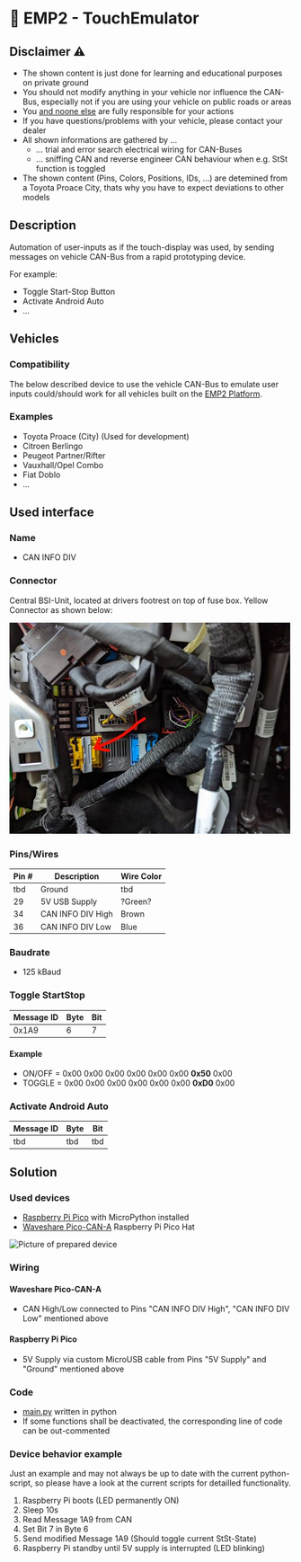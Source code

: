 # :car: EMP2 - TouchEmulator

## Disclaimer :warning:
- The shown content is just done for learning and educational purposes on private ground
- You should not modify anything in your vehicle nor influence the CAN-Bus, especially not if you are using your vehicle on public roads or areas
- You <u>and noone else</u> are fully responsible for your actions
- If you have questions/problems with your vehicle, please contact your dealer
- All shown informations are gathered by ...
  - ... trial and error search electrical wiring for CAN-Buses
  - ... sniffing CAN and reverse engineer CAN behaviour when e.g. StSt function is toggled
- The shown content (Pins, Colors, Positions, IDs, ...) are detemined from a Toyota Proace City, thats why you have to expect deviations to other models

## Description

Automation of user-inputs as if the touch-display was used, by sending messages on vehicle CAN-Bus from a rapid prototyping device.

For example:

- Toggle Start-Stop Button
- Activate Android Auto
- ...

## Vehicles

### Compatibility
The below described device to use the vehicle CAN-Bus to emulate user inputs could/should work for all vehicles built on the [EMP2 Platform](https://en.wikipedia.org/wiki/PSA_EMP2_platform).

### Examples
- Toyota Proace (City) (Used for development)
- Citroen Berlingo
- Peugeot Partner/Rifter
- Vauxhall/Opel Combo
- Fiat Doblo
- ...

## Used interface

### Name
- CAN INFO DIV

### Connector
Central BSI-Unit, located at drivers footrest on top of fuse box.
Yellow Connector as shown below:

![CAN INFO DIV Connector](doc/CAN_INFO_DIV_Connector.jpg)

### Pins/Wires
| Pin # | Description | Wire Color |
| --- | --- | --- |
| tbd | Ground | tbd |
| 29 | 5V USB Supply | ?Green? |
| 34 | CAN INFO DIV High | Brown |
| 36 | CAN INFO DIV Low | Blue |

### Baudrate
- 125 kBaud

### Toggle StartStop
| Message ID | Byte | Bit |
| --- | --- | --- |
| 0x1A9 | 6 | 7 |

#### Example
- ON/OFF = 0x00 0x00 0x00 0x00 0x00 0x00 **0x50** 0x00
- TOGGLE = 0x00 0x00 0x00 0x00 0x00 0x00 **0xD0** 0x00

### Activate Android Auto
| Message ID | Byte | Bit |
| --- | --- | --- |
| tbd | tbd | tbd |

## Solution

### Used devices
- [Raspberry Pi Pico](https://www.raspberrypi.com/products/raspberry-pi-pico/) with MicroPython installed
- [Waveshare Pico-CAN-A](https://www.waveshare.com/wiki/Pico-CAN-A) Raspberry Pi Pico Hat

![Picture of prepared device](doc/)

### Wiring

#### Waveshare Pico-CAN-A

- CAN High/Low connected to Pins "CAN INFO DIV High", "CAN INFO DIV Low"  mentioned above

#### Raspberry Pi Pico

- 5V Supply via custom MicroUSB cable from Pins "5V Supply" and "Ground" mentioned above

### Code
- [main.py](main.py) written in python
- If some functions shall be deactivated, the corresponding line of code can be out-commented

### Device behavior example

Just an example and may not always be up to date with the current python-script, so please have a look at the current scripts for detailled functionality.

1. Raspberry Pi boots (LED permanently ON)
2. Sleep 10s
3. Read Message 1A9 from CAN
4. Set Bit 7 in Byte 6
5. Send modified Message 1A9 (Should toggle current StSt-State)
6. Raspberry Pi standby until 5V supply is interrupted (LED blinking)
